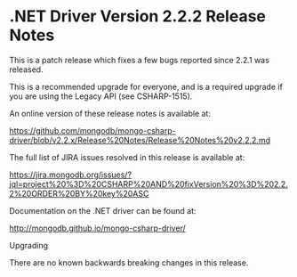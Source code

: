 # .NET Driver Version 2.2.2 Release Notes

This is a patch release which fixes a few bugs reported since 2.2.1 was released.

This is a recommended upgrade for everyone, and is a required upgrade if you are using the Legacy API (see CSHARP-1515).

An online version of these release notes is available at:

https://github.com/mongodb/mongo-csharp-driver/blob/v2.2.x/Release%20Notes/Release%20Notes%20v2.2.2.md

The full list of JIRA issues resolved in this release is available at:

https://jira.mongodb.org/issues/?jql=project%20%3D%20CSHARP%20AND%20fixVersion%20%3D%202.2.2%20ORDER%20BY%20key%20ASC

Documentation on the .NET driver can be found at:

http://mongodb.github.io/mongo-csharp-driver/

Upgrading

There are no known backwards breaking changes in this release.
